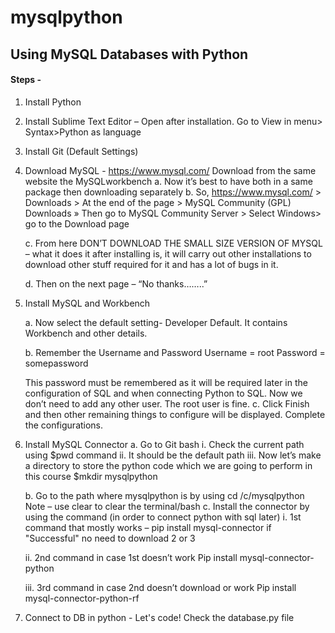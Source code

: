 # mysqlpython
## Using MySQL Databases with Python

#### Steps -

1.	Install Python 
2.	Install Sublime Text Editor – Open after installation. Go to View in menu> Syntax>Python as language
3.	Install Git (Default Settings)
4.	Download MySQL - https://www.mysql.com/  Download from the same website the MySQLworkbench
    a.	Now it’s best to have both in a same package then downloading separately
    b.	So, https://www.mysql.com/ > Downloads > At the end of the page > MySQL Community (GPL) Downloads » Then go to MySQL Community Server > Select Windows> go to the Download      page

    c.	From here DON’T DOWNLOAD THE SMALL SIZE VERSION OF MYSQL – what it does it after installing is, it will carry out other installations to download other stuff required for       it and has a lot of bugs in it.

    d.	Then on the next page – “No thanks……..”
 
5.	Install MySQL and Workbench
 
    a. Now select the default setting- Developer Default. It contains Workbench and other details.
    
    b. Remember the Username and Password
        Username = root
        Password = somepassword
        
      This password must be remembered as it will be required later in the configuration of SQL and when connecting Python to SQL. Now we don’t need to add any other user. The         root user is fine.
    c. Click Finish and then other remaining things to configure will be displayed. Complete the configurations.
 

6.	Install MySQL Connector
    a.	Go to Git bash
      i.	Check the current path using $pwd command
      ii.	It should be the default path
      iii.	Now let’s make a directory to store the python code which we are going to perform in this course $mkdir mysqlpython
 
    b.	Go to the path where mysqlpython is by using cd /c/mysqlpython
        Note – use clear to clear the terminal/bash
    c.	Install the connector by using the command (in order to connect python with sql later)
      i.	1st command that mostly works –
           pip install mysql-connector 
           if "Successful" no need to download 2 or 3

     ii.	2nd command in case 1st doesn’t work
      Pip install mysql-connector-python

     iii. 3rd command in case 2nd doesn’t download or work
      Pip install mysql-connector-python-rf

7.	Connect to DB in python - Let's code!
    Check the database.py file

